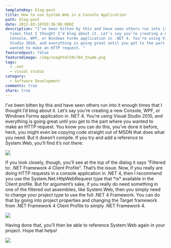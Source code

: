 ```yaml
---
templateKey: blog-post
title: How to use System.Web in a Console Application
path: blog-post
date: 2012-03-16T03:36:00.000Z
description: "I’ve been bitten by this and have seen others run into it enough
  times that I thought I’d blog about it. Let’s say you’re creating a new
  Console, WPF, or Windows Forms application in .NET 4. You’re using Visual
  Studio 2010, and everything is going great until you get to the part where you
  wanted to make an HTTP request. "
featuredpost: false
featuredimage: /img/snaghtml59c784_thumb.png
tags:
  - .net
  - visual studio
category:
  - Software Development
comments: true
share: true
---
```

I’ve been bitten by this and have seen others run into it enough times that I thought I’d blog about it. Let’s say you’re creating a new Console, WPF, or Windows Forms application in .NET 4. You’re using Visual Studio 2010, and everything is going great until you get to the part where you wanted to make an HTTP request. You know you can do this, you’ve done it before, heck, you might even be copying code straight out of MSDN that does what you need. But it doesn’t compile. If you try and add a reference to System.Web, you’ll find it’s not there:

![](/img/snaghtml53c449_1.png)

If you look closely, though, you’ll see at the top of the dialog it says “Filtered to: .NET Framework 4 Client Profile”. That’s the issue. Now, if you really are doing HTTP requests in a console application in .NET 4, then I recommend you use the System.Net.HttpWebRequest type that \*is\* available in the Client profile. But for argument’s sake, if you really do need something in one of the filtered out assemblies, like System.Web, then you simply need to change your project type to use the full .NET 4 Framework. You can do that by going into project properties and changing the Target framework from .NET Framework 4 Client Profile to simply .NET Framework 4.

![](/img/image_3_console_app.png)

Having done that, you’ll then be able to reference System.Web again in your project. Hope that helps!

![](/img/snaghtml59c784_thumb.png)